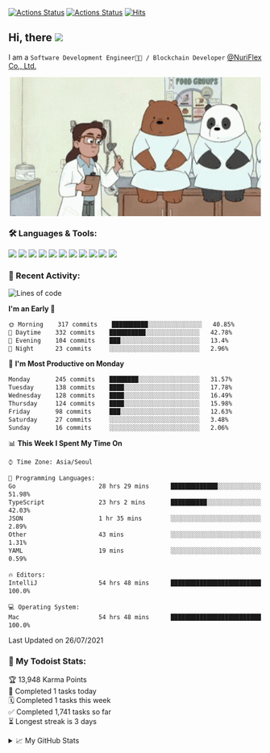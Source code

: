 
[![Actions Status](https://github.com/ddok2/ddok2/workflows/Todoist%20Readme/badge.svg)](https://github.com/ddok2/ddok2/actions)
[![Actions Status](https://github.com/ddok2/ddok2/workflows/wakatime-stats/badge.svg)](https://github.com/ddok2/ddok2/actions)
[![Hits](https://hits.seeyoufarm.com/api/count/incr/badge.svg?url=https%3A%2F%2Fgithub.com%2Fddok2&count_bg=%23FF9595&title_bg=%23555555&icon=github.svg&icon_color=%23FFFFFF&title=hits&edge_flat=false)](https://hits.seeyoufarm.com)

<!-- ![visitors](https://visitor-badge.laobi.icu/badge?page_id=ddok2.ddok2) -->
## Hi, there <img src="https://raw.githubusercontent.com/MartinHeinz/MartinHeinz/master/wave.gif" width="25px">

I am a `Software Development Engineer🧑‍💻 / Blockchain Developer` [@NuriFlex Co., Ltd.](https://nuriflex.com)


<p align="center">
<img align="center" alt="GIF" src="img/debugging.gif" />
</p>


### 🛠 Languages & Tools:
<p>
    <img src="https://img.shields.io/badge/go-%2300ADD8.svg?&style=for-the-badge&logo=go&logoColor=white"/>
    <img src="https://img.shields.io/badge/node.js%20-%2343853D.svg?&style=for-the-badge&logo=node.js&logoColor=white"/>
    <img src="https://img.shields.io/badge/javascript%20-%23323330.svg?&style=for-the-badge&logo=javascript&logoColor=%23F7DF1E"/>
    <img src="https://img.shields.io/badge/typescript%20-%23007ACC.svg?&style=for-the-badge&logo=typescript&logoColor=white"/>
    <img src="https://img.shields.io/badge/python%20-%2314354C.svg?&style=for-the-badge&logo=python&logoColor=white"/>
    <img src="https://img.shields.io/badge/react%20-%2320232a.svg?&style=for-the-badge&logo=react&logoColor=%2361DAFB"/>
    <img src="https://img.shields.io/badge/AWS%20-%23FF9900.svg?&style=for-the-badge&logo=amazon-aws&logoColor=white"/>
    <img src="https://img.shields.io/badge/Google%20Cloud%20-%234285F4.svg?&style=for-the-badge&logo=google-cloud&logoColor=white"/>
    <img src="https://img.shields.io/badge/docker%20-%230db7ed.svg?&style=for-the-badge&logo=docker&logoColor=white"/>
    <img src="https://img.shields.io/badge/kubernetes%20-%23326ce5.svg?&style=for-the-badge&logo=kubernetes&logoColor=white"/>
    <img src="https://img.shields.io/badge/ansible%20-%231A1918.svg?&style=for-the-badge&logo=ansible&logoColor=white"/>
</p>

### 🌈 Recent Activity:
<!--START_SECTION:waka-->
![Lines of code](https://img.shields.io/badge/From%20Hello%20World%20I%27ve%20Written-710625%20lines%20of%20code-blue)

**I'm an Early 🐤** 

```text
🌞 Morning    317 commits    ██████████░░░░░░░░░░░░░░░   40.85% 
🌆 Daytime    332 commits    ██████████░░░░░░░░░░░░░░░   42.78% 
🌃 Evening    104 commits    ███░░░░░░░░░░░░░░░░░░░░░░   13.4% 
🌙 Night      23 commits     ░░░░░░░░░░░░░░░░░░░░░░░░░   2.96%

```
📅 **I'm Most Productive on Monday** 

```text
Monday       245 commits    ████████░░░░░░░░░░░░░░░░░   31.57% 
Tuesday      138 commits    ████░░░░░░░░░░░░░░░░░░░░░   17.78% 
Wednesday    128 commits    ████░░░░░░░░░░░░░░░░░░░░░   16.49% 
Thursday     124 commits    ████░░░░░░░░░░░░░░░░░░░░░   15.98% 
Friday       98 commits     ███░░░░░░░░░░░░░░░░░░░░░░   12.63% 
Saturday     27 commits     ░░░░░░░░░░░░░░░░░░░░░░░░░   3.48% 
Sunday       16 commits     ░░░░░░░░░░░░░░░░░░░░░░░░░   2.06%

```


📊 **This Week I Spent My Time On** 

```text
⌚︎ Time Zone: Asia/Seoul

💬 Programming Languages: 
Go                       28 hrs 29 mins      █████████████░░░░░░░░░░░░   51.98% 
TypeScript               23 hrs 2 mins       ██████████░░░░░░░░░░░░░░░   42.03% 
JSON                     1 hr 35 mins        ░░░░░░░░░░░░░░░░░░░░░░░░░   2.89% 
Other                    43 mins             ░░░░░░░░░░░░░░░░░░░░░░░░░   1.31% 
YAML                     19 mins             ░░░░░░░░░░░░░░░░░░░░░░░░░   0.59%

🔥 Editors: 
IntelliJ                 54 hrs 48 mins      █████████████████████████   100.0%

💻 Operating System: 
Mac                      54 hrs 48 mins      █████████████████████████   100.0%

```


 Last Updated on 26/07/2021
<!--END_SECTION:waka-->

### 🚧 My Todoist Stats:
<!-- TODO-IST:START -->
🏆  13,948 Karma Points           
🌸  Completed 1 tasks today           
🗓  Completed 1 tasks this week           
✅  Completed 1,741 tasks so far           
⏳  Longest streak is 3 days
<!-- TODO-IST:END -->

<details>
<summary>📈 My GitHub Stats</summary>
<p align="center"> <img src="https://github-readme-stats.vercel.app/api?username=ddok2&show_icons=true" alt="ddok2" />
</details>
